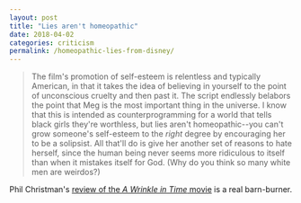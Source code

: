 ```yaml
---
layout: post
title: "Lies aren't homeopathic"
date: 2018-04-02
categories: criticism
permalink: /homeopathic-lies-from-disney/
---
```


> The film's promotion of self-esteem is relentless and typically American, in that it takes the idea of believing in yourself to the point of unconscious cruelty and then past it. The script endlessly belabors the point that Meg is the most important thing in the universe. I know that this is intended as counterprogramming for a world that tells black girls they're worthless, but lies aren't homeopathic--you can't grow someone's self-esteem to the *right* ​degree by encouraging her to be a solipsist. All that'll do is give her another set of reasons to hate herself, since the human being never seems more ridiculous to itself than when it mistakes itself for God. (Why do you think so many white men are weirdos?)

Phil Christman's [review of the *A Wrinkle in Time* movie](https://tinyletter.com/philipchristman/letters/the-tourist-volume-33) is a real barn-burner.